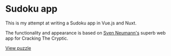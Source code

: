 # Sudoku app

This is my attempt at writing a Sudoku app in Vue.js and Nuxt.

The functionality and appearance is based on [Sven Neumann's](https://www.twitch.tv/svencodes) superb web app for Cracking The Cryptic.

[View puzzle](/puzzle)